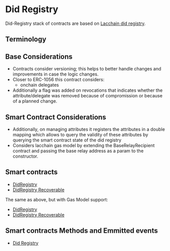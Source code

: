 # Did Registry

Did-Registry stack of contracts are based on [Lacchain did registry](https://github.com/lacchain/lacchain-did-registry/tree/master).

## Terminology

## Base Considerations

- Contracts consider versioning; this helps to better handle changes and improvements in case the logic changes.
- Closer to ERC-1056 this contract considers:
  - onchain delegates
- Additionally a flag was added on revocations that indicates whether the attribute/delegate was removed because of compromission or because of a planned change.

## Smart Contract Considerations

- Additionally, on managing attributes it registers the attributes in a double mapping which allows to query the validity of these attributes by querying the smart contract state of the did registry
- Considers lacchain gas model by extending the BaseRelayRecipient contract and passing the base relay address as a param to the constructor.

## Smart contracts

- [DidRegistry](../../contracts/identity/didRegistry/DIDRegistry.sol)
- [DidRegistry Recoverable](../../contracts/identity/didRegistry/DIDRegistryRecoverable.sol)

The same as above, but with Gas Model support:

- [DidRegistry](../../contracts/identity/didRegistryGasModel/DIDRegistry.sol)
- [DidRegistry Recoverable](../../contracts/identity/didRegistryGasModel/DIDRegistryRecoverable.sol)

## Smart contracts Methods and Emmitted events

- [Did Registry](../../contracts/identity/IDIDRegistry.sol)
